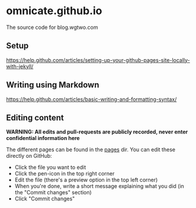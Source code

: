 # omnicate.github.io
The source code for blog.wgtwo.com

## Setup
https://help.github.com/articles/setting-up-your-github-pages-site-locally-with-jekyll/

## Writing using Markdown
https://help.github.com/articles/basic-writing-and-formatting-syntax/

## Editing content

**WARNING: All edits and pull-requests are publicly recorded, never enter confidential information here**

The different pages can be found in the [pages](https://github.com/omnicate/omnicate.github.io/tree/master/pages) dir. You can edit these directly on GitHub: 

* Click the file you want to edit
* Click the pen-icon in the top right corner 
* Edit the file (there's a preview option in the top left corner)
* When you're done, write a short message explaining what you did (in the "Commit changes" section)
* Click "Commit changes"
